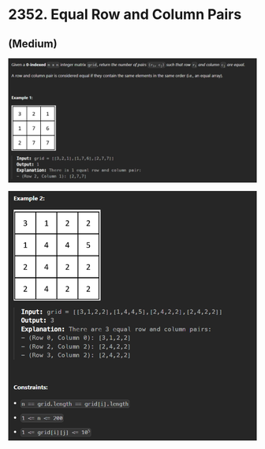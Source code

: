 # 2352. Equal Row and Column Pairs
## (Medium)

![alt text]({C82C44C1-BB9A-4A18-A750-C15D7C354A3A}.png)

![alt text]({4297B3EA-2867-46A5-9ECC-A2FA2307ADF1}.png)